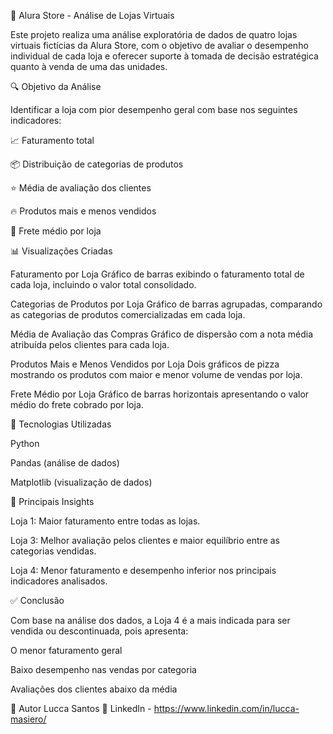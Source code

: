 🛒 Alura Store - Análise de Lojas Virtuais

Este projeto realiza uma análise exploratória de dados de quatro lojas virtuais fictícias da Alura Store, com o objetivo de avaliar o desempenho individual de cada loja e oferecer suporte à tomada de decisão estratégica quanto à venda de uma das unidades.

🔍 Objetivo da Análise

Identificar a loja com pior desempenho geral com base nos seguintes indicadores:

📈 Faturamento total

📦 Distribuição de categorias de produtos

⭐ Média de avaliação dos clientes

🔥 Produtos mais e menos vendidos

🚚 Frete médio por loja

📊 Visualizações Criadas

Faturamento por Loja
Gráfico de barras exibindo o faturamento total de cada loja, incluindo o valor total consolidado.

Categorias de Produtos por Loja
Gráfico de barras agrupadas, comparando as categorias de produtos comercializadas em cada loja.

Média de Avaliação das Compras
Gráfico de dispersão com a nota média atribuída pelos clientes para cada loja.

Produtos Mais e Menos Vendidos por Loja
Dois gráficos de pizza mostrando os produtos com maior e menor volume de vendas por loja.

Frete Médio por Loja
Gráfico de barras horizontais apresentando o valor médio do frete cobrado por loja.

🧪 Tecnologias Utilizadas

Python

Pandas (análise de dados)

Matplotlib (visualização de dados)

📌 Principais Insights

Loja 1: Maior faturamento entre todas as lojas.

Loja 3: Melhor avaliação pelos clientes e maior equilíbrio entre as categorias vendidas.

Loja 4: Menor faturamento e desempenho inferior nos principais indicadores analisados.

✅ Conclusão

Com base na análise dos dados, a Loja 4 é a mais indicada para ser vendida ou descontinuada, pois apresenta:

O menor faturamento geral

Baixo desempenho nas vendas por categoria

Avaliações dos clientes abaixo da média

👤 Autor
Lucca Santos
📎 LinkedIn - https://www.linkedin.com/in/lucca-masiero/
